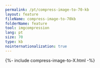 ```yaml
---
permalink: /pt/compress-image-to-70-kb
layout: feature
fileName: compress-image-to-70kb
folderName: feature
tool: imgcompression
lang: pt
size: 70
type: kb
nointernationalization: true
---
```

{%- include compress-image-to-X.html -%}       

